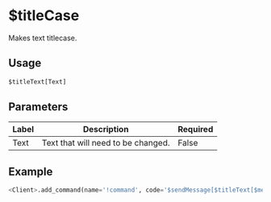 # $titleCase
Makes text titlecase.

## Usage
```py
$titleText[Text]
```

## Parameters
| Label | Description | Required |
| ----- | ----------- | -------- |
| Text | Text that will need to be changed. | False |

## Example
```py
<Client>.add_command(name='!command', code='$sendMessage[$titleText[$message]]')
```
